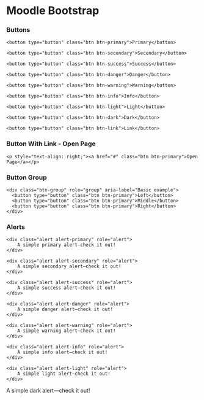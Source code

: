 # Moodle Bootstrap

### Buttons

```
<button type="button" class="btn btn-primary">Primary</button>
```

```
<button type="button" class="btn btn-secondary">Secondary</button>
```

```
<button type="button" class="btn btn-success">Success</button>
```

```
<button type="button" class="btn btn-danger">Danger</button>
```

```
<button type="button" class="btn btn-warning">Warning</button>
```

```
<button type="button" class="btn btn-info">Info</button>
```

```
<button type="button" class="btn btn-light">Light</button>
```

```
<button type="button" class="btn btn-dark">Dark</button>
```

```
<button type="button" class="btn btn-link">Link</button>
```

### Button With Link - Open Page
```
<p style="text-align: right;"><a href="#" class="btn btn-primary">Open Page</a></p>
```


### Button Group

```
<div class="btn-group" role="group" aria-label="Basic example">
  <button type="button" class="btn btn-primary">Left</button>
  <button type="button" class="btn btn-primary">Middle</button>
  <button type="button" class="btn btn-primary">Right</button>
</div>

```

### Alerts

```
<div class="alert alert-primary" role="alert">
    A simple primary alert—check it out!
</div>

```

```
<div class="alert alert-secondary" role="alert">
    A simple secondary alert—check it out!
</div>

```

```
<div class="alert alert-success" role="alert">
    A simple success alert—check it out!
</div>

```

```
<div class="alert alert-danger" role="alert">
    A simple danger alert—check it out!
</div>
```

```
<div class="alert alert-warning" role="alert">
    A simple warning alert—check it out!
</div>
```

```
<div class="alert alert-info" role="alert">
    A simple info alert—check it out!
</div>
```

```
<div class="alert alert-light" role="alert">
    A simple light alert—check it out!
</div>

```

<div class="alert alert-dark" role="alert">
    A simple dark alert—check it out!
</div>

```

